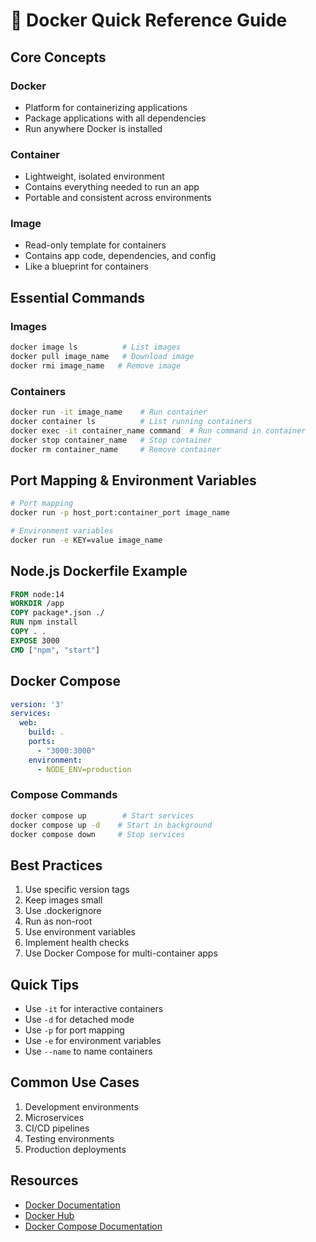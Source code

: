 # 🐳 Docker Quick Reference Guide

## Core Concepts

### Docker
- Platform for containerizing applications
- Package applications with all dependencies
- Run anywhere Docker is installed

### Container
- Lightweight, isolated environment
- Contains everything needed to run an app
- Portable and consistent across environments

### Image
- Read-only template for containers
- Contains app code, dependencies, and config
- Like a blueprint for containers

## Essential Commands

### Images
```bash
docker image ls          # List images
docker pull image_name   # Download image
docker rmi image_name   # Remove image
```

### Containers
```bash
docker run -it image_name    # Run container
docker container ls          # List running containers
docker exec -it container_name command  # Run command in container
docker stop container_name   # Stop container
docker rm container_name     # Remove container
```

## Port Mapping & Environment Variables
```bash
# Port mapping
docker run -p host_port:container_port image_name

# Environment variables
docker run -e KEY=value image_name
```

## Node.js Dockerfile Example
```dockerfile
FROM node:14
WORKDIR /app
COPY package*.json ./
RUN npm install
COPY . .
EXPOSE 3000
CMD ["npm", "start"]
```

## Docker Compose
```yaml
version: '3'
services:
  web:
    build: .
    ports:
      - "3000:3000"
    environment:
      - NODE_ENV=production
```

### Compose Commands
```bash
docker compose up        # Start services
docker compose up -d    # Start in background
docker compose down     # Stop services
```

## Best Practices
1. Use specific version tags
2. Keep images small
3. Use .dockerignore
4. Run as non-root
5. Use environment variables
6. Implement health checks
7. Use Docker Compose for multi-container apps

## Quick Tips
- Use `-it` for interactive containers
- Use `-d` for detached mode
- Use `-p` for port mapping
- Use `-e` for environment variables
- Use `--name` to name containers

## Common Use Cases
1. Development environments
2. Microservices
3. CI/CD pipelines
4. Testing environments
5. Production deployments

## Resources
- [Docker Documentation](https://docs.docker.com/)
- [Docker Hub](https://hub.docker.com/)
- [Docker Compose Documentation](https://docs.docker.com/compose/) 